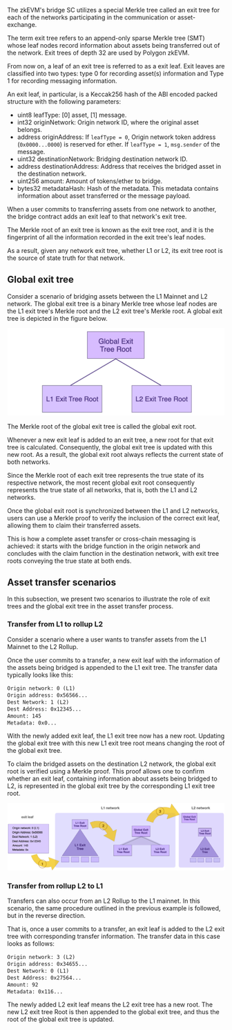 The zkEVM's bridge SC utilizes a special Merkle tree called an exit tree for each of the networks participating in the communication or asset-exchange.

The term exit tree refers to an append-only sparse Merkle tree (SMT) whose leaf nodes record information about assets being transferred out of the network. Exit trees of depth 32 are used by Polygon zkEVM.

From now on, a leaf of an exit tree is referred to as a exit leaf. Exit leaves are classified into two types: type 0 for recording asset(s) information and Type 1 for recording messaging information.

An exit leaf, in particular, is a Keccak256 hash of the ABI encoded packed structure with the following parameters:

- uint8 leafType: [0] asset, [1] message.
- int32 originNetwork: Origin network ID, where the original asset belongs.
- address originAddress: If `leafType = 0`, Origin network token address (`0x0000...0000`) is reserved for ether. If `leafType = 1`, `msg.sender` of the message.
- uint32 destinationNetwork: Bridging destination network ID.
- address destinationAddress: Address that receives the bridged asset in the destination network.
- uint256 amount: Amount of tokens/ether to bridge.
- bytes32 metadataHash: Hash of the metadata. This metadata contains information about asset transferred or the message payload.

When a user commits to transferring assets from one network to another, the bridge contract adds an exit leaf to that network's exit tree.

The Merkle root of an exit tree is known as the exit tree root, and it is the fingerprint of all the information recorded in the exit tree's leaf nodes.

As a result, given any network exit tree, whether L1 or L2, its exit tree root is the source of state truth for that network.

## Global exit tree

Consider a scenario of bridging assets between the L1 Mainnet and L2 network. The global exit tree is a binary Merkle tree whose leaf nodes are the L1 exit tree's Merkle root and the L2 exit tree's Merkle root. A global exit tree is depicted in the figure below.

![The L1-L2 global exit tree](../../../../img/zkEVM/02pzb-global-exit-tree.png)

The Merkle root of the global exit tree is called the global exit root.

Whenever a new exit leaf is added to an exit tree, a new root for that exit tree is calculated. Consequently, the global exit tree is updated with this new root. As a result, the global exit root always reflects the current state of both networks.

Since the Merkle root of each exit tree represents the true state of its respective network, the most recent global exit root consequently represents the true state of all networks, that is, both the L1 and L2 networks.

Once the global exit root is synchronized between the L1 and L2 networks, users can use a Merkle proof to verify the inclusion of the correct exit leaf, allowing them to claim their transferred assets.

This is how a complete asset transfer or cross-chain messaging is achieved: it starts with the bridge function in the origin network and concludes with the claim function in the destination network, with exit tree roots conveying the true state at both ends.

## Asset transfer scenarios

In this subsection, we present two scenarios to illustrate the role of exit trees and the global exit tree in the asset transfer process.

### Transfer from L1 to rollup L2

Consider a scenario where a user wants to transfer assets from the L1 Mainnet to the L2 Rollup.

Once the user commits to a transfer, a new exit leaf with the information of the assets being bridged is appended to the L1 exit tree. The transfer data typically looks like this:

```
Origin network: 0 (L1)
Origin address: 0x56566... 
Dest Network: 1 (L2)
Dest Address: 0x12345...
Amount: 145
Metadata: 0x0...
```

With the newly added exit leaf, the L1 exit tree now has a new root. Updating the global exit tree with this new L1 exit tree root means changing the root of the global exit tree.

To claim the bridged assets on the destination L2 network, the global exit root is verified using a Merkle proof. This proof allows one to confirm whether an exit leaf, containing information about assets being bridged to L2, is represented in the global exit tree by the corresponding L1 exit tree root.

![Updating L1 exit tree and the global exit root](../../../../img/zkEVM/03pzb-exit-leaf-add-L1-L2.png)

### Transfer from rollup L2 to L1

Transfers can also occur from an L2 Rollup to the L1 mainnet. In this scenario, the same procedure outlined in the previous example is followed, but in the reverse direction.

That is, once a user commits to a transfer, an exit leaf is added to the L2 exit tree with corresponding transfer information. The transfer data in this case looks as follows:

```
Origin network: 3 (L2)
Origin address: 0x34655... 
Dest Network: 0 (L1)
Dest Address: 0x27564...
Amount: 92
Metadata: 0x116...
```

The newly added L2 exit leaf means the L2 exit tree has a new root. The new L2 exit tree Root is then appended to the global exit tree, and thus the root of the global exit tree is updated.